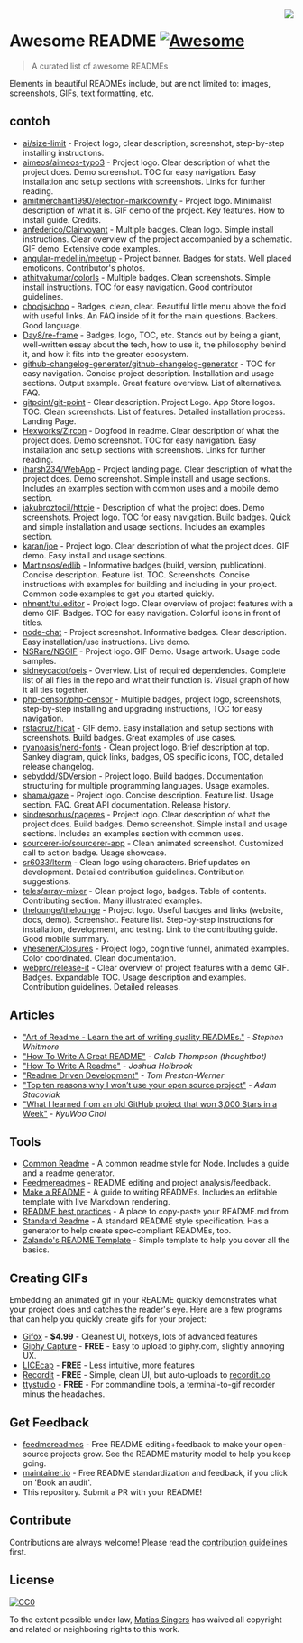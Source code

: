 <img src="icon.png" align="right" />

# Awesome README [![Awesome](https://cdn.rawgit.com/sindresorhus/awesome/d7305f38d29fed78fa85652e3a63e154dd8e8829/media/badge.svg)](https://github.com/sindresorhus/awesome)
> A curated list of awesome READMEs

Elements in beautiful READMEs include, but are not limited to: images, screenshots, GIFs, text formatting, etc.

## contoh

- [ai/size-limit](https://github.com/ai/size-limit) - Project logo, clear description, screenshot, step-by-step installing instructions.
- [aimeos/aimeos-typo3](https://github.com/aimeos/aimeos-typo3) - Project logo. Clear description of what the project does. Demo screenshot. TOC for easy navigation. Easy installation and setup sections with screenshots. Links for further reading.
- [amitmerchant1990/electron-markdownify](https://github.com/amitmerchant1990/electron-markdownify) - Project logo. Minimalist description of what it is. GIF demo of the project. Key features. How to install guide. Credits.
- [anfederico/Clairvoyant](https://github.com/anfederico/Clairvoyant) - Multiple badges. Clean logo. Simple install instructions. Clear overview of the project accompanied by a schematic. GIF demo. Extensive code examples.
- [angular-medellin/meetup](https://github.com/angular-medellin/meetup) - Project banner. Badges for stats. Well placed emoticons. Contributor's photos.
- [athityakumar/colorls](https://github.com/athityakumar/colorls) - Multiple badges. Clean screenshots. Simple install instructions. TOC for easy navigation. Good contributor guidelines.
- [choojs/choo](https://github.com/choojs/choo) - Badges, clean, clear. Beautiful little menu above the fold with useful links. An FAQ inside of it for the main questions. Backers. Good language.
- [Day8/re-frame](https://github.com/Day8/re-frame) - Badges, logo, TOC, etc. Stands out by being a giant, well-written essay about the tech, how to use it, the philosophy behind it, and how it fits into the greater ecosystem.
- [github-changelog-generator/github-changelog-generator](https://github.com/github-changelog-generator/github-changelog-generator) - TOC for easy navigation. Concise project description. Installation and usage sections. Output example. Great feature overview. List of alternatives. FAQ.
- [gitpoint/git-point](https://github.com/gitpoint/git-point) - Clear description. Project Logo. App Store logos. TOC. Clean screenshots. List of features. Detailed installation process. Landing Page.
- [Hexworks/Zircon](https://github.com/Hexworks/zircon) - Dogfood in readme. Clear description of what the project does. Demo screenshot. TOC for easy navigation. Easy installation and setup sections with screenshots. Links for further reading.
- [iharsh234/WebApp](https://github.com/iharsh234/WebApp) - Project landing page. Clear description of what the project does. Demo screenshot. Simple install and usage sections. Includes an examples section with common uses and a mobile demo section.
- [jakubroztocil/httpie](https://github.com/jakubroztocil/httpie) - Description of what the project does. Demo screenshots. Project logo. TOC for easy navigation. Build badges. Quick and simple installation and usage sections. Includes an examples section.
- [karan/joe](https://github.com/karan/joe) - Project logo. Clear description of what the project does. GIF demo. Easy install and usage sections.
- [Martinsos/edlib](https://github.com/Martinsos/edlib) - Informative badges (build, version, publication). Concise description. Feature list. TOC. Screenshots. Concise instructions with examples for building and including in your project. Common code examples to get you started quickly.
- [nhnent/tui.editor](https://github.com/nhnent/tui.editor) - Project logo. Clear overview of project features with a demo GIF. Badges. TOC for easy navigation. Colorful icons in front of titles.
- [node-chat](https://github.com/IgorAntun/node-chat) - Project screenshot. Informative badges. Clear description. Easy installation/use instructions. Live demo.
- [NSRare/NSGIF](https://github.com/NSRare/NSGIF) - Project logo. GIF Demo. Usage artwork. Usage code samples.
- [sidneycadot/oeis](https://github.com/sidneycadot/oeis) - Overview. List of required dependencies. Complete list of all files in the repo and what their function is. Visual graph of how it all ties together.
- [php-censor/php-censor](https://github.com/php-censor/php-censor) - Multiple badges, project logo, screenshots, step-by-step installing and upgrading instructions, TOC for easy navigation.
- [rstacruz/hicat](https://github.com/rstacruz/hicat) - GIF demo. Easy installation and setup sections with screenshots. Build badges. Great examples of use cases.
- [ryanoasis/nerd-fonts](https://github.com/ryanoasis/nerd-fonts) - Clean project logo. Brief description at top. Sankey diagram, quick links, badges, OS specific icons, TOC, detailed release changelog.
- [sebyddd/SDVersion](https://github.com/sebyddd/SDVersion) - Project logo. Build badges. Documentation structuring for multiple programming languages. Usage examples.
- [shama/gaze](https://github.com/shama/gaze) - Project logo. Concise description. Feature list. Usage section. FAQ. Great API documentation. Release history.
- [sindresorhus/pageres](https://github.com/sindresorhus/pageres) - Project logo. Clear description of what the project does. Build badges. Demo screenshot. Simple install and usage sections. Includes an examples section with common uses.
- [sourcerer-io/sourcerer-app](https://github.com/sourcerer-io/sourcerer-app) - Clean animated screenshot. Customized call to action badge. Usage showcase.
- [sr6033/lterm](https://github.com/sr6033/lterm) - Clean logo using characters. Brief updates on development. Detailed contribution guidelines. Contribution suggestions.
- [teles/array-mixer](https://github.com/teles/array-mixer) - Clean project logo, badges. Table of contents. Contributing section. Many illustrated examples.
- [thelounge/thelounge](https://github.com/thelounge/thelounge) - Project logo. Useful badges and links (website, docs, demo). Screenshot. Feature list. Step-by-step instructions for installation, development, and testing. Link to the contributing guide. Good mobile summary.
- [vhesener/Closures](https://github.com/vhesener/Closures) - Project logo, cognitive funnel, animated examples. Color coordinated. Clean documentation.
- [webpro/release-it](https://github.com/webpro/release-it) - Clear overview of project features with a demo GIF. Badges. Expandable TOC. Usage description and examples. Contribution guidelines. Detailed releases.

## Articles

- ["Art of Readme - Learn the art of writing quality READMEs."](https://github.com/noffle/art-of-readme) - *Stephen Whitmore*
- ["How To Write A Great README"](https://robots.thoughtbot.com/how-to-write-a-great-readme) - *Caleb Thompson (thoughtbot)*
- ["How To Write A Readme"](http://jfhbrook.github.io/2011/11/09/readmes.html) - *Joshua Holbrook*
- ["Readme Driven Development"](http://tom.preston-werner.com/2010/08/23/readme-driven-development.html) - *Tom Preston-Werner*
- ["Top ten reasons why I won’t use your open source project"](https://changelog.com/posts/top-ten-reasons-why-i-wont-use-your-open-source-project) - *Adam Stacoviak*
- ["What I learned from an old GitHub project that won 3,000 Stars in a Week"](https://medium.freecodecamp.org/what-i-learned-from-an-old-github-project-that-won-3-000-stars-in-a-week-628349a5ee14) - *KyuWoo Choi*

## Tools

- [Common Readme](https://github.com/noffle/common-readme) - A common readme style for Node. Includes a guide and a readme generator.
- [Feedmereadmes](https://github.com/lappleapple/feedmereadmes) - README editing and project analysis/feedback.
- [Make a README](https://www.makeareadme.com/) - A guide to writing READMEs. Includes an editable template with live Markdown rendering.
- [README best practices](https://github.com/jehna/readme-best-practices) - A place to copy-paste your README.md from
- [Standard Readme](https://github.com/RichardLitt/standard-readme) - A standard README style specification. Has a generator to help create spec-compliant READMEs, too.
- [Zalando's README Template](https://github.com/zalando/zalando-howto-open-source/blob/master/READMEtemplate.md) - Simple template to help you cover all the basics.

## Creating GIFs

Embedding an animated gif in your README quickly demonstrates what your project does and catches the reader's eye.  Here are a few programs that can help you quickly create gifs for your project:

- [Gifox](https://gifox.io) - **$4.99** - Cleanest UI, hotkeys, lots of advanced features
- [Giphy Capture](https://giphy.com/apps/giphycapture) - **FREE** - Easy to upload to giphy.com, slightly annoying UX.
- [LICEcap](https://www.cockos.com/licecap/) - **FREE** - Less intuitive, more features
- [Recordit](http://recordit.co/) - **FREE** - Simple, clean UI, but auto-uploads to [recordit.co](http://recordit.co)
- [ttystudio](https://github.com/chjj/ttystudio) - **FREE** - For commandline tools, a terminal-to-gif recorder minus the headaches.

## Get Feedback

- [feedmereadmes](https://github.com/LappleApple/feedmereadmes) - Free README editing+feedback to make your open-source projects grow. See the README maturity model to help you keep going.
- [maintainer.io](https://maintainer.io/) - Free README standardization and feedback, if you click on 'Book an audit'.
- This repository. Submit a PR with your README!

## Contribute

Contributions are always welcome!
Please read the [contribution guidelines](contributing.md) first.

## License

[![CC0](https://licensebuttons.net/p/zero/1.0/88x31.png)](https://creativecommons.org/publicdomain/zero/1.0/)

To the extent possible under law, [Matias Singers](http://mts.io) has waived all copyright and related or neighboring rights to this work.

